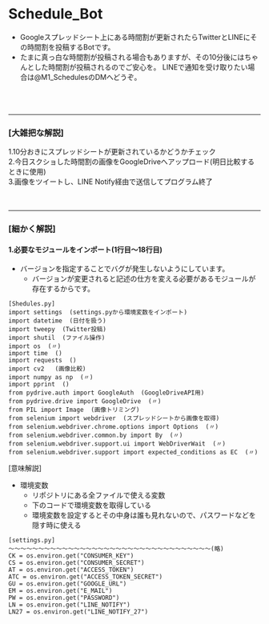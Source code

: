 # Schedule_Bot
- Googleスプレッドシート上にある時間割が更新されたらTwitterとLINEにその時間割を投稿するBotです。
- たまに真っ白な時間割が投稿される場合もありますが、その10分後にはちゃんとした時間割が投稿されるのでご安心を。
LINEで通知を受け取りたい場合は@M1_SchedulesのDMへどうぞ。<br><br><br><br>


--------------------------------------------------------------------------------------
### [大雑把な解説]
1.10分おきにスプレッドシートが更新されているかどうかチェック<br>
2.今日スクショした時間割の画像をGoogleDriveへアップロード(明日比較するときに使用)<br>
3.画像をツイートし、LINE Notify経由で送信してプログラム終了<br><br><br>

--------------------------------------------------------------------------------------
### [細かく解説]

#### 1.必要なモジュールをインポート(1行目～18行目)
- バージョンを指定することでバグが発生しないようにしています。
  - バージョンが変更されると記述の仕方を変える必要があるモジュールが存在するからです。
```
[Shedules.py]
import settings  (settings.pyから環境変数をインポート)
import datetime  (日付を扱う)
import tweepy  (Twitter投稿)
import shutil  (ファイル操作)
import os  (〃)
import time  ()
import requests  ()
import cv2   (画像比較)
import numpy as np  (〃)
import pprint  ()
from pydrive.auth import GoogleAuth  (GoogleDriveAPI用)
from pydrive.drive import GoogleDrive  (〃)
from PIL import Image  (画像トリミング)
from selenium import webdriver  (スプレッドシートから画像を取得)
from selenium.webdriver.chrome.options import Options  (〃)
from selenium.webdriver.common.by import By  (〃)
from selenium.webdriver.support.ui import WebDriverWait  (〃)
from selenium.webdriver.support import expected_conditions as EC  (〃)
```

[意味解説]
- 環境変数
  - リポジトリにある全ファイルで使える変数
  - 下のコードで環境変数を取得している
  - 環境変数を設定するとその中身は誰も見れないので、パスワードなどを隠す時に使える
```
[settings.py]
～～～～～～～～～～～～～～～～～～～～～～～～～～～～～～～～～～(略)
CK = os.environ.get("CONSUMER_KEY")
CS = os.environ.get("CONSUMER_SECRET")
AT = os.environ.get("ACCESS_TOKEN")
ATC = os.environ.get("ACCESS_TOKEN_SECRET")
GU = os.environ.get("GOOGLE_URL")
EM = os.environ.get("E_MAIL")
PW = os.environ.get("PASSWORD")
LN = os.environ.get("LINE_NOTIFY")
LN27 = os.environ.get("LINE_NOTIFY_27")
```

